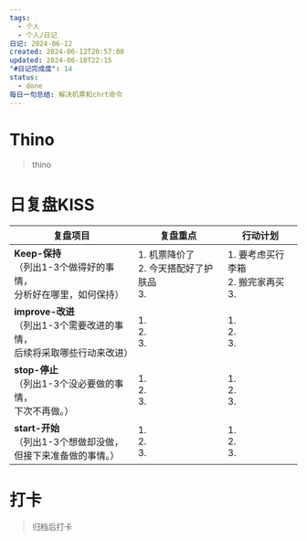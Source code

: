 ```yaml
---
tags:
  - 个人
  - 个人/日记
日记: 2024-06-12
created: 2024-06-12T20:57:00
updated: 2024-06-18T22:15
"#日记完成度": 14
status:
  - done
每日一句总结: 解决机票和chrt命令
---
```


# Thino
> thino

# 日复盘KISS
| **复盘项目**                                             | **复盘重点**                        | **行动计划**                      |
| ---------------------------------------------------- | ------------------------------- | ----------------------------- |
| **Keep-保持**<br>（列出1-3个做得好的事情，<br>   分析好在哪里，如何保持）     | 1.  机票降价了<br>2. 今天搭配好了护肤品<br>3. | 1.  要考虑买行李箱<br>2. 搬完家再买<br>3. |
| **improve-改进**<br>（列出1-3个需要改进的事情，<br>  后续将采取哪些行动来改进） | 1.  <br>2. <br>3.               | 1.  <br>2. <br>3.             |
| **stop-停止**<br>（列出1-3个没必要做的事情，<br>下次不再做。）            | 1.  <br>2. <br>3.               | 1.  <br>2. <br>3.             |
| **start-开始**<br>（列出1-3个想做却没做，<br>但接下来准备做的事情。）        | 1.  <br>2. <br>3.               | 1.  <br>2. <br>3.             |


# 打卡
> 归档后打卡


